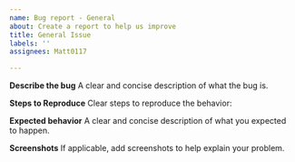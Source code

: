 ```yaml
---
name: Bug report - General
about: Create a report to help us improve
title: General Issue
labels: ''
assignees: Matt0117

---
```


**Describe the bug**
A clear and concise description of what the bug is.


**Steps to Reproduce**
Clear steps to reproduce the behavior:


**Expected behavior**
A clear and concise description of what you expected to happen.


**Screenshots**
If applicable, add screenshots to help explain your problem.
